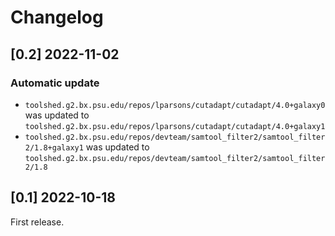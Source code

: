 # Changelog

## [0.2] 2022-11-02

### Automatic update
- `toolshed.g2.bx.psu.edu/repos/lparsons/cutadapt/cutadapt/4.0+galaxy0` was updated to `toolshed.g2.bx.psu.edu/repos/lparsons/cutadapt/cutadapt/4.0+galaxy1`
- `toolshed.g2.bx.psu.edu/repos/devteam/samtool_filter2/samtool_filter2/1.8+galaxy1` was updated to `toolshed.g2.bx.psu.edu/repos/devteam/samtool_filter2/samtool_filter2/1.8`

## [0.1] 2022-10-18
First release.
